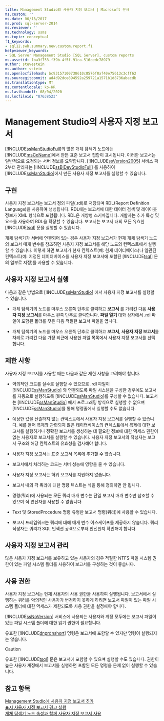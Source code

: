 ```yaml
---
title: Management Studio의 사용자 지정 보고서 | Microsoft 문서
ms.custom: ''
ms.date: 06/13/2017
ms.prod: sql-server-2014
ms.reviewer: ''
ms.technology: ssms
ms.topic: conceptual
f1_keywords:
- sql12.swb.summary.new.custom.report.f1
helpviewer_keywords:
- SQL Server Management Studio [SQL Server], custom reports
ms.assetid: 1ba3f758-f39b-4f5f-91ca-516cedc78979
author: stevestein
ms.author: sstein
ms.openlocfilehash: bc93157100738610c8576f0af40e75613c3cff62
ms.sourcegitcommit: ad4d92dce894592a259721a1571b1d8736abacdb
ms.translationtype: MT
ms.contentlocale: ko-KR
ms.lasthandoff: 08/04/2020
ms.locfileid: "87638523"
---
```

# <a name="custom-reports-in-management-studio"></a>Management Studio의 사용자 지정 보고서
  [!INCLUDE[ssManStudioFull](../../includes/ssmanstudiofull-md.md)]의 많은 개체 탐색기 노드에는 [!INCLUDE[msCoName](../../includes/msconame-md.md)]에서 만든 표준 보고서 집합이 표시됩니다. 이러한 보고서는 일반적으로 요청되는 서버 정보를 요약합니다. [!INCLUDE[ssVersion2005](../../includes/ssversion2005-md.md)] 서비스 팩 2부터 관리자는 [!INCLUDE[ssBIDevStudioFull](../../includes/ssbidevstudiofull-md.md)] 를 사용하여 [!INCLUDE[ssManStudio](../../includes/ssmanstudio-md.md)]에서 만든 사용자 지정 보고서를 실행할 수 있습니다.  
  
## <a name="implementation"></a>구현  
 사용자 지정 보고서는 보고서 정의 파일(.rdl)로 저장되며 RDL(Report Definition Language)을 사용하여 생성됩니다. RDL에는 보고서에 대한 데이터 검색 및 레이아웃 정보가 XML 형식으로 포함됩니다. RDL은 개방형 스키마입니다. 개발자는 추가 특성 및 요소를 사용하여 RDL을 확장할 수 있습니다. 보고서는 보고서 내의 모든 유효한 [!INCLUDE[tsql](../../includes/tsql-md.md)] 문을 실행할 수 있습니다.  
  
 개체 탐색기가 서버에 연결되어 있는 경우 사용자 지정 보고서가 현재 개체 탐색기 노드의 보고서 매개 변수를 참조하면 사용자 지정 보고서를 해당 노드의 컨텍스트에서 실행할 수 있습니다. 이렇게 하면 보고서가 현재 컨텍스트(예: 현재 데이터베이스)나 일관된 컨텍스트(예: 지정된 데이터베이스를 사용자 지정 보고서에 포함된 [!INCLUDE[tsql](../../includes/tsql-md.md)] 문의 일부로 지정)를 사용할 수 있습니다.  
  
## <a name="running-a-custom-report"></a>사용자 지정 보고서 실행  
 다음과 같은 방법으로 [!INCLUDE[ssManStudio](../../includes/ssmanstudio-md.md)] 에서 사용자 지정 보고서를 실행할 수 있습니다.  
  
-   개체 탐색기의 노드를 마우스 오른쪽 단추로 클릭하고 **보고서** 를 가리킨 다음 **사용자 지정 보고서**를 마우스 왼쪽 단추로 클릭합니다. **파일 열기** 대화 상자에서 .rdl 파일이 포함된 폴더를 찾은 다음 적절한 보고서 파일을 엽니다.  
  
-   개체 탐색기의 노드를 마우스 오른쪽 단추로 클릭하고 **보고서**, **사용자 지정 보고서**를 차례로 가리킨 다음 가장 최근에 사용한 파일 목록에서 사용자 지정 보고서를 선택합니다.  
  
## <a name="limitations"></a>제한 사항  
 사용자 지정 보고서를 사용할 때는 다음과 같은 제한 사항을 고려해야 합니다.  
  
-   악의적인 코드를 실수로 실행할 수 있으므로 .rdl 파일이 [!INCLUDE[ssManStudio](../../includes/ssmanstudio-md.md)] 와 연결되도록 파일 시스템을 구성한 경우에도 보고서를 자동으로 실행하도록 [!INCLUDE[ssManStudio](../../includes/ssmanstudio-md.md)]를 구성할 수 없습니다. 보고서는 [!INCLUDE[ssManStudio](../../includes/ssmanstudio-md.md)] 에서 프로그래밍 방식으로 실행할 수 없으며 [!INCLUDE[ssManStudio](../../includes/ssmanstudio-md.md)]를 통해 명령줄에서 실행할 수도 없습니다.  
  
-   예상한 값을 산출하지 않는 컨텍스트에서 사용자 지정 보고서를 실행할 수 있습니다. 예를 들어 복제와 관련되지 않은 데이터베이스의 컨텍스트에서 복제에 대한 보고서를 실행하거나 정확한 보고서를 생성하는 데 필요한 정보에 대한 액세스 권한이 없는 사용자로 보고서를 실행할 수 있습니다. 사용자 지정 보고서의 작성자는 보고서 구조와 해당 컨텍스트의 유효성을 검사해야 합니다.  
  
-   사용자 지정 보고서는 표준 보고서 목록에 추가할 수 없습니다.  
  
-   보고서에서 처리하는 코드는 서버 성능에 영향을 줄 수 있습니다.  
  
-   사용자 지정 보고서는 하위 보고서를 지원하지 않습니다.  
  
-   보고서 내의 각 쿼리에 대한 명령 텍스트는 식을 통해 정의하면 안 됩니다.  
  
-   명령(쿼리)에 사용되는 모든 쿼리 매개 변수는 단일 보고서 매개 변수만 참조할 수 있으며 식 연산자를 사용할 수 없습니다.  
  
-   Text 및 StoredProcedure 명령 유형만 보고서 명령(쿼리)에 사용할 수 있습니다.  
  
-   보고서 프레임워크는 쿼리에 대해 매개 변수 이스케이프를 제공하지 않습니다. 쿼리 작성자는 쿼리가 SQL 인젝션 공격으로부터 안전한지 확인해야 합니다.  
  
## <a name="managing-custom-reports"></a>사용자 지정 보고서 관리  
 많은 사용자 지정 보고서를 보유하고 있는 사용자의 경우 적절한 NTFS 파일 시스템 권한이 있는 파일 시스템 폴더를 사용하여 보고서를 구성하는 것이 좋습니다.  
  
## <a name="permissions"></a>사용 권한  
 사용자 지정 보고서는 현재 사용자의 사용 권한을 사용하여 실행됩니다. 보고서에서 실행하는 쿼리를 악의적인 사용자가 변경하지 못하게 하려면 보고서 파일이 있는 파일 시스템 폴더에 대한 액세스가 제한되도록 사용 권한을 설정해야 합니다.  
  
 [!INCLUDE[ssNoVersion](../../includes/ssnoversion-md.md)] 서비스에 사용되는 사용자와 계정 모두에는 보고서 파일이 있는 파일 시스템 폴더에 대한 읽기 권한이 필요합니다.  
  
 유효한 [!INCLUDE[dnprdnshort](../../includes/dnprdnshort-md.md)] 명령은 보고서에 포함할 수 있지만 명령이 실행되지는 않습니다.  
  
> [!CAUTION]  
>  유효한 [!INCLUDE[tsql](../../includes/tsql-md.md)] 문은 보고서에 포함할 수 있으며 실행할 수도 있습니다. 권한이 높은 사용자 계정에서 보고서를 실행하면 포함된 모든 명령을 문제 없이 실행할 수 있습니다.  
  

  
## <a name="see-also"></a>참고 항목  
 [Management Studio에 사용자 지정 보고서 추가](add-a-custom-report-to-management-studio.md)   
 [표시 사용자 지정 보고서 경고 실행](unsuppress-run-custom-report-warnings.md)   
 [개체 탐색기 노드 속성과 함께 사용자 지정 보고서 사용](use-custom-reports-with-object-explorer-node-properties.md)  
  
  
